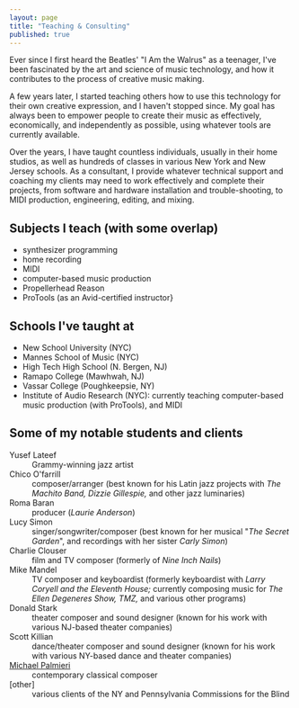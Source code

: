 ```yaml
---
layout: page
title: "Teaching & Consulting"
published: true
---
```


Ever since I first heard the Beatles' "I Am the Walrus" as a teenager, I've been fascinated by the art and science of music technology, and how it contributes to the process of creative music making. 

A few years later, I started teaching others how to use this technology for their own creative expression, and I haven't stopped since. My goal has always been to empower people to create their music as effectively, economically, and independently as possible, using whatever tools are currently available. 
 
Over the years, I have taught countless individuals, usually in their home studios, as well as hundreds of classes in various New York and New Jersey schools. As a consultant, I provide whatever technical support and coaching my clients may need to work effectively and complete their projects, from software and hardware installation and trouble-shooting, to MIDI production, engineering, editing, and mixing.
 
## Subjects I teach (with some overlap)
- synthesizer programming
- home recording
- MIDI
- computer-based music production
- Propellerhead Reason
- ProTools (as an Avid-certified instructor}
 
## Schools I've taught at
- New School University (NYC)
- Mannes School of Music (NYC)
- High Tech High School (N. Bergen, NJ)
- Ramapo College (Mawhwah, NJ)
- Vassar College (Poughkeepsie, NY)
- Institute of Audio Research (NYC): currently teaching computer-based music production (with ProTools), and MIDI
 
## Some of my notable students and clients
<dl class="dl-horizontal">
  <dt>Yusef Lateef</dt>
  <dd>Grammy-winning jazz artist</dd>

  <dt>Chico O'farrill</dt>
  <dd>composer/arranger (best known for his Latin jazz projects with <i>The Machito Band, Dizzie Gillespie,</i> and other jazz luminaries)</dd>

  <dt>Roma Baran</dt>
  <dd>producer (<i>Laurie Anderson</i>)</dd>

  <dt>Lucy Simon</dt>
  <dd>singer/songwriter/composer (best known for her musical "<i>The Secret Garden</i>", and recordings with her sister <i>Carly Simon</i>)</dd>

  <dt>Charlie Clouser</dt>
  <dd>film and TV composer (formerly of <i>Nine Inch Nails</i>)</dd>

  <dt>Mike Mandel</dt>
  <dd>TV composer and keyboardist (formerly keyboardist with <i>Larry Coryell and the Eleventh House;</i> currently composing music for <i>The Ellen Degeneres Show, TMZ,</i> and various other programs)</dd>

  <dt>Donald Stark</dt>
  <dd>theater composer and sound designer (known for his work with various NJ-based theater companies)</dd>

  <dt>Scott Killian</dt>
  <dd>dance/theater composer and sound designer (known for his work with various NY-based dance and theater companies)</dd>

  <dt><a href="http://www.soundclick.com/bands/default.cfm?bandID=209257">Michael Palmieri</a></dt>
  <dd>contemporary classical composer</dd>

  <dt>[other]</dt>
  <dd>various clients of the NY and Pennsylvania Commissions for the Blind</dd>
</dl>